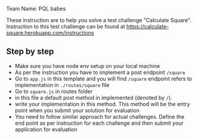 Team Name: PQL babes

These instruction are to help you solve a test challenge "Calculate Square". Instruction to this test challenge can be found at https://calculate-square.herokuapp.com/instructions

## Step by step
- Make sure you have node env setup on your local machine
- As per the instruction you have to implement a post endpoint `/square`
- Go to `app.js` in this template and you will find `/square` endpoint refers to implementation in `./routes/square` file
- Go to `square.js` in routes folder
- in this file a default post method in implemented (denoted by `/`). 
- write your implementation in this method. This method will be the entry point when you submit your solution for evaluation
- You need to follow similar approach for actual challenges. Define the end  point as per instruction for each challenge and then submit your application for evaluation
